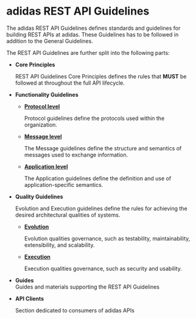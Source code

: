 # adidas REST API Guidelines

The adidas REST API Guidelines defines standards and guidelines for building REST APIs at adidas. These Guidelines has to be followed in addition to the General Guidelines.

The REST API Guidelines are further split into the following parts:

* **Core Principles**

  REST API Guidelines Core Principles defines the rules that **MUST** be followed at throughout the full API lifecycle.

* **Functionality Guidelines**

  * [**Protocol level**](https://adidas-group.gitbooks.io/api-guidelines/content/protocol/)

    Protocol guidelines define the protocols used within the organization.

  * [**Message level**](https://adidas-group.gitbooks.io/api-guidelines/content/message/)

    The Message guidelines define the structure and semantics of messages used to exchange information.

  * [**Application level**](https://adidas-group.gitbooks.io/api-guidelines/content/application/)

    The Application guidelines define the definition and use of application-specific semantics.

* **Quality Guidelines**

  Evolution and Execution guidelines define the rules for achieving the desired architectural qualities of systems.

  * [**Evolution**](https://adidas-group.gitbooks.io/api-guidelines/content/evolution/)

    Evolution qualities governance, such as testability, maintainability, extensibility, and scalability.

  * [**Execution**](https://adidas-group.gitbooks.io/api-guidelines/content/execution/)

    Execution qualities governance, such as security and usability.

* **Guides**  
  Guides and materials supporting the REST API Guidelines

* **API Clients**

  Section dedicated to consumers of adidas APIs



